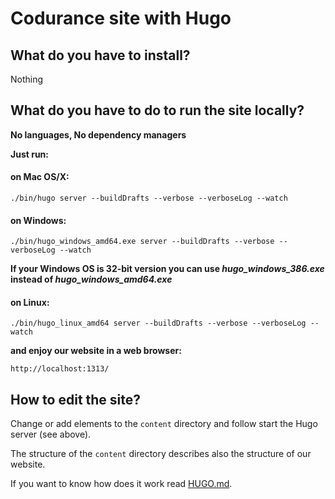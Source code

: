 # Codurance site with Hugo


## What do you have to install? 

Nothing

## What do you have to do to run the site locally?

**No languages, No dependency managers** 
 
**Just run:**

#### on Mac OS/X:

    ./bin/hugo server --buildDrafts --verbose --verboseLog --watch

#### on Windows:

    ./bin/hugo_windows_amd64.exe server --buildDrafts --verbose --verboseLog --watch

**If your Windows OS is 32-bit version you can use *hugo_windows_386.exe* instead of *hugo_windows_amd64.exe***

#### on Linux:

    ./bin/hugo_linux_amd64 server --buildDrafts --verbose --verboseLog --watch

**and enjoy our website in a web browser:**
 
    http://localhost:1313/

## How to edit the site?

Change or add elements to the `content` directory and follow start the Hugo server (see above).

The structure of the `content` directory describes also the structure of our website.

If you want to know how does it work read [HUGO.md](HUGO.md).
